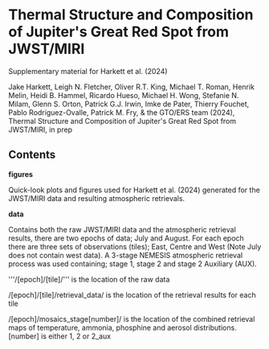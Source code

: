 # Thermal Structure and Composition of Jupiter's Great Red Spot from JWST/MIRI
Supplementary material for Harkett et al. (2024)

Jake Harkett, Leigh N. Fletcher, Oliver R.T. King, Michael T. Roman, Henrik Melin, Heidi B. Hammel, Ricardo Hueso, Michael H. Wong, Stefanie N. Milam, Glenn S. Orton, Patrick G.J. Irwin, Imke de Pater, Thierry Fouchet, Pablo Rodríguez-Ovalle, Patrick M. Fry, & the GTO/ERS team (2024), Thermal Structure and Composition of Jupiter's Great Red Spot from JWST/MIRI, in prep

## Contents

**figures**

Quick-look plots and figures used for Harkett et al. (2024) generated for the JWST/MIRI data and resulting atmospheric retrievals.

**data**

Contains both the raw JWST/MIRI data and the atmospheric retrieval results, there are two epochs of data; July and August. For each epoch there are three sets of observations (tiles); East, Centre and West (Note July does not contain west data). A 3-stage NEMESIS atmospheric retrieval process was used containing; stage 1, stage 2 and stage 2 Auxiliary (AUX).

'''/[epoch]/[tile]/''' is the location of the raw data

/[epoch]/[tile]/retrieval_data/ is the location of the retrieval results for each tile

/[epoch]/mosaics_stage[number]/ is the location of the combined retrieval maps of temperature, ammonia, phosphine and aerosol distributions. [number] is either 1, 2 or 2_aux
